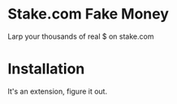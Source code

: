 # Stake.com Fake Money
Larp your thousands of real $ on stake.com

# Installation
It's an extension, figure it out.
